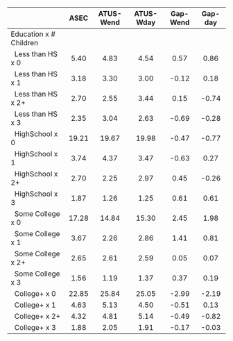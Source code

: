 
|                      |         ASEC |    ATUS-Wend |    ATUS-Wday |     Gap-Wend |      Gap-day |
| -------------------- | :----------: | :----------: | :----------: | :----------: | :----------: |
| Education x # Children |              |              |              |              |              |
| &nbsp;&nbsp;Less than HS x 0 |         5.40 |         4.83 |         4.54 |         0.57 |         0.86 |
| &nbsp;&nbsp;Less than HS x 1 |         3.18 |         3.30 |         3.00 |        -0.12 |         0.18 |
| &nbsp;&nbsp;Less than HS x 2+ |         2.70 |         2.55 |         3.44 |         0.15 |        -0.74 |
| &nbsp;&nbsp;Less than HS x 3 |         2.35 |         3.04 |         2.63 |        -0.69 |        -0.28 |
| &nbsp;&nbsp;HighSchool x 0 |        19.21 |        19.67 |        19.98 |        -0.47 |        -0.77 |
| &nbsp;&nbsp;HighSchool x 1 |         3.74 |         4.37 |         3.47 |        -0.63 |         0.27 |
| &nbsp;&nbsp;HighSchool x 2+ |         2.70 |         2.25 |         2.97 |         0.45 |        -0.26 |
| &nbsp;&nbsp;HighSchool x 3 |         1.87 |         1.26 |         1.25 |         0.61 |         0.61 |
| &nbsp;&nbsp;Some College x 0 |        17.28 |        14.84 |        15.30 |         2.45 |         1.98 |
| &nbsp;&nbsp;Some College x 1 |         3.67 |         2.26 |         2.86 |         1.41 |         0.81 |
| &nbsp;&nbsp;Some College x 2+ |         2.65 |         2.61 |         2.59 |         0.05 |         0.07 |
| &nbsp;&nbsp;Some College x 3 |         1.56 |         1.19 |         1.37 |         0.37 |         0.19 |
| &nbsp;&nbsp;College+ x 0 |        22.85 |        25.84 |        25.05 |        -2.99 |        -2.19 |
| &nbsp;&nbsp;College+ x 1 |         4.63 |         5.13 |         4.50 |        -0.51 |         0.13 |
| &nbsp;&nbsp;College+ x 2+ |         4.32 |         4.81 |         5.14 |        -0.49 |        -0.82 |
| &nbsp;&nbsp;College+ x 3 |         1.88 |         2.05 |         1.91 |        -0.17 |        -0.03 |

